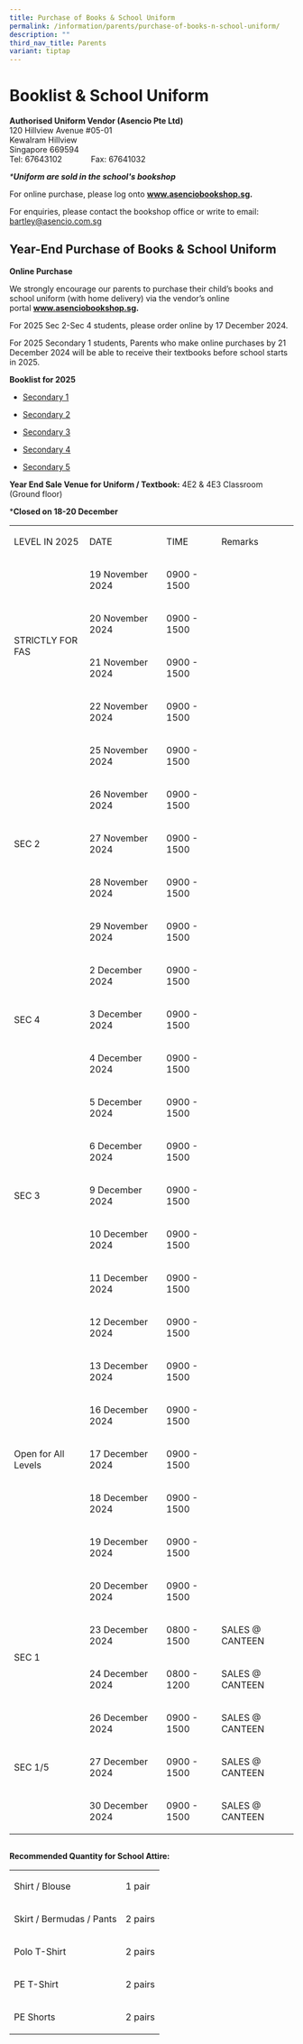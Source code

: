 ```yaml
---
title: Purchase of Books & School Uniform
permalink: /information/parents/purchase-of-books-n-school-uniform/
description: ""
third_nav_title: Parents
variant: tiptap
---
```

<h1>Booklist &amp; School Uniform</h1>
<p><strong>Authorised Uniform Vendor (Asencio Pte Ltd)</strong>
<br>120 Hillview Avenue #05-01
<br>Kewalram Hillview
<br>Singapore 669594
<br>Tel: 67643102&nbsp; &nbsp; &nbsp; &nbsp; &nbsp; &nbsp; &nbsp;Fax: 67641032</p>
<p><em>*</em><strong><em>Uniform are sold in the school's bookshop</em></strong>
</p>
<p>For online purchase, please log onto&nbsp;<strong><a href="http://www.asenciobookshop.sg" rel="noopener noreferrer nofollow" target="_blank">www.asenciobookshop.sg</a>.</strong>
</p>
<p>For enquiries, please contact the bookshop office or write to email:
<a href="mailto:bartley@asencio.com.sg" rel="noopener noreferrer nofollow" target="_blank">bartley@asencio.com.sg</a>
</p>
<p></p>
<h2>Year-End Purchase of Books &amp; School Uniform&nbsp;</h2>
<p><strong>Online Purchase</strong>
</p>
<p>We strongly encourage our parents to purchase their child’s books and
school uniform (with home delivery) via the vendor’s online portal&nbsp;<strong><a href="http://www.asenciobookshop.sg" rel="noopener noreferrer nofollow" target="_blank">www.asenciobookshop.sg</a>.</strong>&nbsp;</p>
<p>For 2025 Sec 2-Sec 4 students, please order online by 17 December 2024.</p>
<p>For 2025 Secondary 1 students, Parents who make online purchases by 21
December 2024 will be able to receive their textbooks before school starts
in 2025.</p>
<p><strong>Booklist for 2025</strong>
</p>
<ul data-tight="true" class="tight">
<li>
<p><a href="/files/Bartley_Secondary_Sec_1.pdf" rel="noopener noreferrer nofollow" target="_blank">Secondary 1</a>
</p>
</li>
<li>
<p><a href="/files/Bartley_Secondary_Sec_2.pdf" rel="noopener noreferrer nofollow" target="_blank">Secondary 2</a>
</p>
</li>
<li>
<p><a href="/files/Bartley_Secondary_Sec_3.pdf" rel="noopener noreferrer nofollow" target="_blank">Secondary 3</a>
</p>
</li>
<li>
<p><a href="/files/Bartley_Secondary_Sec_4.pdf" rel="noopener noreferrer nofollow" target="_blank">Secondary 4</a>
</p>
</li>
<li>
<p><a href="/files/Bartley_Secondary_Sec_5.pdf" rel="noopener noreferrer nofollow" target="_blank">Secondary 5</a>
</p>
</li>
</ul>
<p><strong>Year End Sale Venue for Uniform / Textbook:</strong>&nbsp;4E2
&amp; 4E3 Classroom (Ground floor)</p>
<p>*<strong>Closed on 18-20 December</strong>
</p>
<table style="minWidth: 100px">
<colgroup>
<col>
<col>
<col>
<col>
</colgroup>
<tbody>
<tr>
<td rowspan="1" colspan="1">
<p>LEVEL IN 2025</p>
</td>
<td rowspan="1" colspan="1">
<p>DATE</p>
</td>
<td rowspan="1" colspan="1">
<p>TIME</p>
</td>
<td rowspan="1" colspan="1">
<p>Remarks</p>
</td>
</tr>
<tr>
<td rowspan="4" colspan="1">
<p>STRICTLY FOR FAS</p>
</td>
<td rowspan="1" colspan="1">
<p>19 November 2024</p>
</td>
<td rowspan="1" colspan="1">
<p>0900 - 1500&nbsp;</p>
</td>
<td rowspan="1" colspan="1">
<p></p>
</td>
</tr>
<tr>
<td rowspan="1" colspan="1">
<p>20 November 2024</p>
</td>
<td rowspan="1" colspan="1">
<p>0900 - 1500&nbsp;</p>
</td>
<td rowspan="1" colspan="1">
<p></p>
</td>
</tr>
<tr>
<td rowspan="1" colspan="1">
<p>21 November 2024</p>
</td>
<td rowspan="1" colspan="1">
<p>0900 - 1500&nbsp;</p>
</td>
<td rowspan="1" colspan="1">
<p></p>
</td>
</tr>
<tr>
<td rowspan="1" colspan="1">
<p>22 November 2024</p>
</td>
<td rowspan="1" colspan="1">
<p>0900 - 1500&nbsp;</p>
</td>
<td rowspan="1" colspan="1">
<p></p>
</td>
</tr>
<tr>
<td rowspan="5" colspan="1">
<p>SEC 2</p>
</td>
<td rowspan="1" colspan="1">
<p>25 November 2024</p>
</td>
<td rowspan="1" colspan="1">
<p>0900 - 1500&nbsp;</p>
</td>
<td rowspan="1" colspan="1">
<p></p>
</td>
</tr>
<tr>
<td rowspan="1" colspan="1">
<p>26 November 2024</p>
</td>
<td rowspan="1" colspan="1">
<p>0900 - 1500&nbsp;</p>
</td>
<td rowspan="1" colspan="1">
<p></p>
</td>
</tr>
<tr>
<td rowspan="1" colspan="1">
<p>27 November 2024</p>
</td>
<td rowspan="1" colspan="1">
<p>0900 - 1500&nbsp;</p>
</td>
<td rowspan="1" colspan="1">
<p></p>
</td>
</tr>
<tr>
<td rowspan="1" colspan="1">
<p>28 November 2024</p>
</td>
<td rowspan="1" colspan="1">
<p>0900 - 1500&nbsp;</p>
</td>
<td rowspan="1" colspan="1">
<p></p>
</td>
</tr>
<tr>
<td rowspan="1" colspan="1">
<p>29 November 2024</p>
</td>
<td rowspan="1" colspan="1">
<p>0900 - 1500&nbsp;</p>
</td>
<td rowspan="1" colspan="1">
<p>&nbsp;</p>
</td>
</tr>
<tr>
<td rowspan="3" colspan="1">
<p>SEC 4</p>
</td>
<td rowspan="1" colspan="1">
<p>2 December 2024</p>
</td>
<td rowspan="1" colspan="1">
<p>0900 - 1500&nbsp;</p>
</td>
<td rowspan="1" colspan="1">
<p></p>
</td>
</tr>
<tr>
<td rowspan="1" colspan="1">
<p>3 December 2024</p>
</td>
<td rowspan="1" colspan="1">
<p>0900 - 1500&nbsp;</p>
</td>
<td rowspan="1" colspan="1">
<p></p>
</td>
</tr>
<tr>
<td rowspan="1" colspan="1">
<p>4 December 2024</p>
</td>
<td rowspan="1" colspan="1">
<p>0900 - 1500&nbsp;</p>
</td>
<td rowspan="1" colspan="1">
<p></p>
</td>
</tr>
<tr>
<td rowspan="5" colspan="1">
<p>SEC 3</p>
</td>
<td rowspan="1" colspan="1">
<p>5 December 2024</p>
</td>
<td rowspan="1" colspan="1">
<p>0900 - 1500&nbsp;</p>
</td>
<td rowspan="1" colspan="1">
<p></p>
</td>
</tr>
<tr>
<td rowspan="1" colspan="1">
<p>6 December 2024</p>
</td>
<td rowspan="1" colspan="1">
<p>0900 - 1500&nbsp;</p>
</td>
<td rowspan="1" colspan="1">
<p></p>
</td>
</tr>
<tr>
<td rowspan="1" colspan="1">
<p>9 December 2024</p>
</td>
<td rowspan="1" colspan="1">
<p>0900 - 1500&nbsp;</p>
</td>
<td rowspan="1" colspan="1">
<p></p>
</td>
</tr>
<tr>
<td rowspan="1" colspan="1">
<p>10 December 2024</p>
</td>
<td rowspan="1" colspan="1">
<p>0900 - 1500&nbsp;</p>
</td>
<td rowspan="1" colspan="1">
<p></p>
</td>
</tr>
<tr>
<td rowspan="1" colspan="1">
<p>11 December 2024</p>
</td>
<td rowspan="1" colspan="1">
<p>0900 - 1500&nbsp;</p>
</td>
<td rowspan="1" colspan="1">
<p></p>
</td>
</tr>
<tr>
<td rowspan="7" colspan="1">
<p>Open for All Levels</p>
</td>
<td rowspan="1" colspan="1">
<p>12 December 2024</p>
</td>
<td rowspan="1" colspan="1">
<p>0900 - 1500&nbsp;</p>
</td>
<td rowspan="1" colspan="1">
<p></p>
</td>
</tr>
<tr>
<td rowspan="1" colspan="1">
<p>13 December 2024</p>
</td>
<td rowspan="1" colspan="1">
<p>0900 - 1500&nbsp;</p>
</td>
<td rowspan="1" colspan="1">
<p></p>
</td>
</tr>
<tr>
<td rowspan="1" colspan="1">
<p>16 December 2024</p>
</td>
<td rowspan="1" colspan="1">
<p>0900 - 1500&nbsp;</p>
</td>
<td rowspan="1" colspan="1">
<p></p>
</td>
</tr>
<tr>
<td rowspan="1" colspan="1">
<p>17 December 2024</p>
</td>
<td rowspan="1" colspan="1">
<p>0900 - 1500&nbsp;</p>
</td>
<td rowspan="1" colspan="1">
<p></p>
</td>
</tr>
<tr>
<td rowspan="1" colspan="1">
<p>18 December 2024</p>
</td>
<td rowspan="1" colspan="1">
<p>0900 - 1500</p>
</td>
<td rowspan="1" colspan="1">
<p></p>
</td>
</tr>
<tr>
<td rowspan="1" colspan="1">
<p>19 December 2024</p>
</td>
<td rowspan="1" colspan="1">
<p>0900 - 1500</p>
</td>
<td rowspan="1" colspan="1">
<p></p>
</td>
</tr>
<tr>
<td rowspan="1" colspan="1">
<p>20 December 2024</p>
</td>
<td rowspan="1" colspan="1">
<p>0900 - 1500</p>
</td>
<td rowspan="1" colspan="1">
<p></p>
</td>
</tr>
<tr>
<td rowspan="2" colspan="1">
<p>SEC 1</p>
</td>
<td rowspan="1" colspan="1">
<p>23 December 2024</p>
</td>
<td rowspan="1" colspan="1">
<p>0800 - 1500&nbsp;</p>
</td>
<td rowspan="1" colspan="1">
<p>SALES @ CANTEEN</p>
</td>
</tr>
<tr>
<td rowspan="1" colspan="1">
<p>24 December 2024</p>
</td>
<td rowspan="1" colspan="1">
<p>0800 - 1200&nbsp;</p>
</td>
<td rowspan="1" colspan="1">
<p>SALES @ CANTEEN</p>
</td>
</tr>
<tr>
<td rowspan="3" colspan="1">
<p>SEC 1/5</p>
</td>
<td rowspan="1" colspan="1">
<p>26 December 2024</p>
</td>
<td rowspan="1" colspan="1">
<p>0900 - 1500&nbsp;</p>
</td>
<td rowspan="1" colspan="1">
<p>SALES @ CANTEEN</p>
</td>
</tr>
<tr>
<td rowspan="1" colspan="1">
<p>27 December 2024</p>
</td>
<td rowspan="1" colspan="1">
<p>0900 - 1500&nbsp;</p>
</td>
<td rowspan="1" colspan="1">
<p>SALES @ CANTEEN</p>
</td>
</tr>
<tr>
<td rowspan="1" colspan="1">
<p>30 December 2024</p>
</td>
<td rowspan="1" colspan="1">
<p>0900 - 1500&nbsp;</p>
</td>
<td rowspan="1" colspan="1">
<p>SALES @ CANTEEN</p>
</td>
</tr>
</tbody>
</table><pre><code></code></pre>
<p><strong>Recommended Quantity for School Attire:</strong>
</p>
<table style="minWidth: 50px">
<colgroup>
<col>
<col>
</colgroup>
<tbody>
<tr>
<td rowspan="1" colspan="1">
<p>Shirt / Blouse</p>
</td>
<td rowspan="1" colspan="1">
<p>1 pair</p>
</td>
</tr>
<tr>
<td rowspan="1" colspan="1">
<p>Skirt / Bermudas / Pants</p>
</td>
<td rowspan="1" colspan="1">
<p>2 pairs</p>
</td>
</tr>
<tr>
<td rowspan="1" colspan="1">
<p>Polo T-Shirt</p>
</td>
<td rowspan="1" colspan="1">
<p>2 pairs</p>
</td>
</tr>
<tr>
<td rowspan="1" colspan="1">
<p>PE T-Shirt</p>
</td>
<td rowspan="1" colspan="1">
<p>2 pairs</p>
</td>
</tr>
<tr>
<td rowspan="1" colspan="1">
<p>PE Shorts</p>
</td>
<td rowspan="1" colspan="1">
<p>2 pairs</p>
</td>
</tr>
</tbody>
</table>
<p></p>